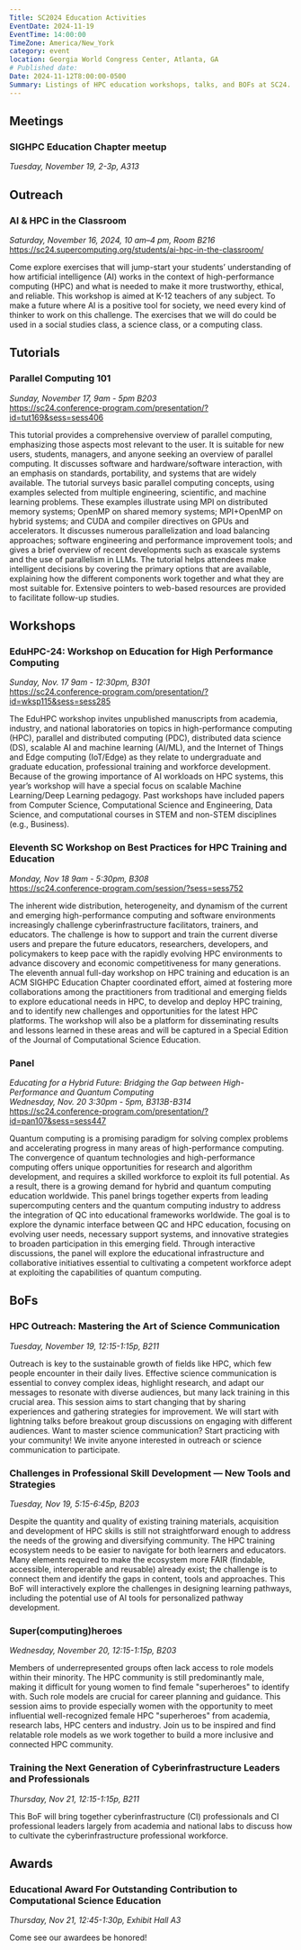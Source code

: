 ```yaml
---
Title: SC2024 Education Activities
EventDate: 2024-11-19
EventTime: 14:00:00
TimeZone: America/New_York
category: event
location: Georgia World Congress Center, Atlanta, GA
# Published date:
Date: 2024-11-12T8:00:00-0500
Summary: Listings of HPC education workshops, talks, and BOFs at SC24.
---
```


## Meetings

### SIGHPC Education Chapter meetup
*Tuesday, November 19, 2-3p, A313*

## Outreach 

### AI & HPC in the Classroom
*Saturday, November 16, 2024, 10 am–4 pm, Room B216*  
https://sc24.supercomputing.org/students/ai-hpc-in-the-classroom/

Come explore exercises that will jump-start your students’ understanding of how artificial intelligence (AI) works in the context of high-performance computing (HPC) and what is needed to make it more trustworthy, ethical, and reliable. This workshop is aimed at K-12 teachers of any subject. To make a future where AI is a positive tool for society, we need every kind of thinker to work on this challenge. The exercises that we will do could be used in a social studies class, a science class, or a computing class.

## Tutorials

### Parallel Computing 101
*Sunday, November 17, 9am - 5pm B203*  
https://sc24.conference-program.com/presentation/?id=tut169&sess=sess406

This tutorial provides a comprehensive overview of parallel computing, emphasizing those aspects most relevant to the user. It is suitable for new users, students, managers, and anyone seeking an overview of parallel computing. It discusses software and hardware/software interaction, with an emphasis on standards, portability, and systems that are widely available.
The tutorial surveys basic parallel computing concepts, using examples selected from multiple engineering, scientific, and machine learning problems. These examples illustrate using MPI on distributed memory systems; OpenMP on shared memory systems; MPI+OpenMP on hybrid systems; and CUDA and compiler directives on GPUs and accelerators. It discusses numerous parallelization and load balancing approaches; software engineering and performance improvement tools; and gives a brief overview of recent developments such as exascale systems and the use of parallelism in LLMs.
The tutorial helps attendees make intelligent decisions by covering the primary options that are available, explaining how the different components work together and what they are most suitable for. Extensive pointers to web-based resources are provided to facilitate follow-up studies.

## Workshops

### EduHPC-24: Workshop on Education for High Performance Computing 
*Sunday, Nov. 17 9am - 12:30pm, B301*   
https://sc24.conference-program.com/presentation/?id=wksp115&sess=sess285


The EduHPC workshop invites unpublished manuscripts from academia, industry, and national laboratories on topics in high-performance computing (HPC), parallel and distributed computing (PDC), distributed data science (DS), scalable AI and machine learning (AI/ML), and the Internet of Things and Edge computing (IoT/Edge) as they relate to undergraduate and graduate education, professional training and workforce development. Because of the growing importance of AI workloads on HPC systems, this year’s workshop will have a special focus on scalable Machine Learning/Deep Learning pedagogy. Past workshops have included papers from Computer Science, Computational Science and Engineering, Data Science, and computational courses in STEM and non-STEM disciplines (e.g., Business).

### Eleventh SC Workshop on Best Practices for HPC Training and Education
*Monday, Nov 18 9am - 5:30pm, B308*   
https://sc24.conference-program.com/session/?sess=sess752

The inherent wide distribution, heterogeneity, and dynamism of the current and emerging high-performance computing and software environments increasingly challenge cyberinfrastructure facilitators, trainers, and educators. The challenge is how to support and train the current diverse users and prepare the future educators, researchers, developers, and policymakers to keep pace with the rapidly evolving HPC environments to advance discovery and economic competitiveness for many generations.
The eleventh annual full-day workshop on HPC training and education is an ACM SIGHPC Education Chapter coordinated effort, aimed at fostering more collaborations among the practitioners from traditional and emerging fields to explore educational needs in HPC, to develop and deploy HPC training, and to identify new challenges and opportunities for the latest HPC platforms. The workshop will also be a platform for disseminating results and lessons learned in these areas and will be captured in a Special Edition of the Journal of Computational Science Education.


### Panel
*Educating for a Hybrid Future: Bridging the Gap between High-Performance and Quantum Computing*  
*Wednesday, Nov. 20 3:30pm - 5pm, B313B-B314*   
https://sc24.conference-program.com/presentation/?id=pan107&sess=sess447


Quantum computing is a promising paradigm for solving complex problems and accelerating progress in many areas of high-performance computing. The convergence of quantum technologies and high-performance computing offers unique opportunities for research and algorithm development, and requires a skilled workforce to exploit its full potential. As a result, there is a growing demand for hybrid and quantum computing education worldwide.
This panel brings together experts from leading supercomputing centers and the quantum computing industry to address the integration of QC into educational frameworks worldwide. The goal is to explore the dynamic interface between QC and HPC education, focusing on evolving user needs, necessary support systems, and innovative strategies to broaden participation in this emerging field. Through interactive discussions, the panel will explore the educational infrastructure and collaborative initiatives essential to cultivating a competent workforce adept at exploiting the capabilities of quantum computing.


## BoFs

### HPC Outreach: Mastering the Art of Science Communication
*Tuesday, November 19, 12:15-1:15p, B211*

Outreach is key to the sustainable growth of fields like HPC, which few people encounter in their daily lives. Effective science communication is essential to convey complex ideas, highlight research, and adapt our messages to resonate with diverse audiences, but many lack training in this crucial area. This session aims to start changing that by sharing experiences and gathering strategies for improvement. We will start with lightning talks before breakout group discussions on engaging with different audiences. Want to master science communication? Start practicing with your community! We invite anyone interested in outreach or science communication to participate.


### Challenges in Professional Skill Development — New Tools and Strategies
*Tuesday, Nov 19, 5:15-6:45p, B203*

Despite the quantity and quality of existing training materials, acquisition and development of HPC skills is still not straightforward enough to address the needs of the growing and diversifying community. The HPC training ecosystem needs to be easier to navigate for both learners and educators. Many elements required to make the ecosystem more FAIR (findable, accessible, interoperable and reusable) already exist; the challenge is to connect them and identify the gaps in content, tools and approaches. This BoF will interactively explore the challenges in designing learning pathways, including the potential use of AI tools for personalized pathway development.


### Super(computing)heroes
*Wednesday, November 20, 12:15-1:15p, B203*

Members of underrepresented groups often lack access to role models within their minority. The HPC community is still predominantly male, making it difficult for young women to find female "superheroes" to identify with. Such role models are crucial for career planning and guidance. This session aims to provide especially women with the opportunity to meet influential well-recognized female HPC "superheroes" from academia, research labs, HPC centers and industry. Join us to be inspired and find relatable role models as we work together to build a more inclusive and connected HPC community.


### Training the Next Generation of Cyberinfrastructure Leaders and Professionals
*Thursday, Nov 21, 12:15-1:15p, B211*

This BoF will bring together cyberinfrastructure (CI) professionals and CI professional leaders largely from academia and national labs to discuss how to cultivate the cyberinfrastructure professional workforce.

## Awards

### Educational Award For Outstanding Contribution to Computational Science Education
*Thursday, Nov 21, 12:45-1:30p, Exhibit Hall A3*

Come see our awardees be honored!
